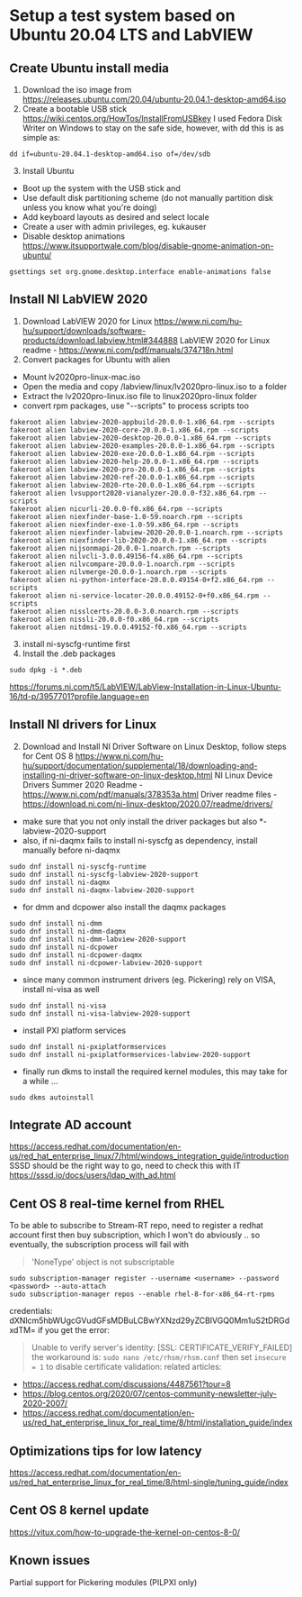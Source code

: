 
# Setup a test system based on Ubuntu 20.04 LTS and LabVIEW

## Create Ubuntu install media 
1. Download the iso image from 
https://releases.ubuntu.com/20.04/ubuntu-20.04.1-desktop-amd64.iso
2. Create a bootable USB stick
https://wiki.centos.org/HowTos/InstallFromUSBkey
I used Fedora Disk Writer on Windows to stay on the safe side, however, with dd this is as simple as:
```
dd if=ubuntu-20.04.1-desktop-amd64.iso of=/dev/sdb
```
3. Install Ubuntu
* Boot up the system with the USB stick and 
* Use default disk partitioning scheme (do not manually partition disk unless you know what you're doing)
* Add keyboard layouts as desired and select locale
* Create a user with admin privileges, eg. kukauser
* Disable desktop animations
https://www.itsupportwale.com/blog/disable-gnome-animation-on-ubuntu/
```
gsettings set org.gnome.desktop.interface enable-animations false
```

## Install NI LabVIEW 2020
1. Download LabVIEW 2020 for Linux
https://www.ni.com/hu-hu/support/downloads/software-products/download.labview.html#344888
LabVIEW 2020 for Linux readme - https://www.ni.com/pdf/manuals/374718n.html
2. Convert packages for Ubuntu with alien
* Mount lv2020pro-linux-mac.iso
* Open the media and copy /labview/linux/lv2020pro-linux.iso to a folder
* Extract the lv2020pro-linux.iso file to linux2020pro-linux folder
* convert rpm packages, use "--scripts" to process scripts too 
```
fakeroot alien labview-2020-appbuild-20.0.0-1.x86_64.rpm --scripts
fakeroot alien labview-2020-core-20.0.0-1.x86_64.rpm --scripts
fakeroot alien labview-2020-desktop-20.0.0-1.x86_64.rpm --scripts
fakeroot alien labview-2020-examples-20.0.0-1.x86_64.rpm --scripts
fakeroot alien labview-2020-exe-20.0.0-1.x86_64.rpm --scripts
fakeroot alien labview-2020-help-20.0.0-1.x86_64.rpm --scripts
fakeroot alien labview-2020-pro-20.0.0-1.x86_64.rpm --scripts
fakeroot alien labview-2020-ref-20.0.0-1.x86_64.rpm --scripts
fakeroot alien labview-2020-rte-20.0.0-1.x86_64.rpm --scripts
fakeroot alien lvsupport2020-vianalyzer-20.0.0-f32.x86_64.rpm --scripts
fakeroot alien nicurli-20.0.0-f0.x86_64.rpm --scripts
fakeroot alien niexfinder-base-1.0-59.noarch.rpm --scripts
fakeroot alien niexfinder-exe-1.0-59.x86_64.rpm --scripts
fakeroot alien niexfinder-labview-2020-20.0.0-1.noarch.rpm --scripts
fakeroot alien niexfinder-lib-2020-20.0.0-1.x86_64.rpm --scripts
fakeroot alien nijsonmapi-20.0.0-1.noarch.rpm --scripts
fakeroot alien nilvcli-3.0.0.49156-f4.x86_64.rpm --scripts
fakeroot alien nilvcompare-20.0.0-1.noarch.rpm --scripts
fakeroot alien nilvmerge-20.0.0-1.noarch.rpm --scripts
fakeroot alien ni-python-interface-20.0.0.49154-0+f2.x86_64.rpm --scripts
fakeroot alien ni-service-locator-20.0.0.49152-0+f0.x86_64.rpm --scripts
fakeroot alien nisslcerts-20.0.0-3.0.noarch.rpm --scripts
fakeroot alien nissli-20.0.0-f0.x86_64.rpm --scripts
fakeroot alien nitdmsi-19.0.0.49152-f0.x86_64.rpm --scripts
```
3. install ni-syscfg-runtime first 
4. Install the .deb packages
```
sudo dpkg -i *.deb
```

https://forums.ni.com/t5/LabVIEW/LabView-Installation-in-Linux-Ubuntu-16/td-p/3957701?profile.language=en

## Install NI drivers for Linux
2. Download and Install NI Driver Software on Linux Desktop, follow steps for Cent OS 8
https://www.ni.com/hu-hu/support/documentation/supplemental/18/downloading-and-installing-ni-driver-software-on-linux-desktop.html
NI Linux Device Drivers Summer 2020 Readme - https://www.ni.com/pdf/manuals/378353a.html
Driver readme files - https://download.ni.com/ni-linux-desktop/2020.07/readme/drivers/
* make sure that you not only install the driver packages but also *-labview-2020-support
* also, if ni-daqmx fails to install ni-syscfg as dependency, install manually before ni-daqmx
```
sudo dnf install ni-syscfg-runtime
sudo dnf install ni-syscfg-labview-2020-support
sudo dnf install ni-daqmx
sudo dnf install ni-daqmx-labview-2020-support
```
* for dmm and dcpower also install the daqmx packages
```
sudo dnf install ni-dmm
sudo dnf install ni-dmm-daqmx
sudo dnf install ni-dmm-labview-2020-support
sudo dnf install ni-dcpower
sudo dnf install ni-dcpower-daqmx
sudo dnf install ni-dcpower-labview-2020-support
```
* since many common instrument drivers (eg. Pickering) rely on VISA, install ni-visa as well
```
sudo dnf install ni-visa
sudo dnf install ni-visa-labview-2020-support
```
* install PXI platform services
```
sudo dnf install ni-pxiplatformservices
sudo dnf install ni-pxiplatformservices-labview-2020-support
```
* finally run dkms to install the required kernel modules, this may take for a while ...
```
sudo dkms autoinstall
```

## Integrate AD account
https://access.redhat.com/documentation/en-us/red_hat_enterprise_linux/7/html/windows_integration_guide/introduction
SSSD should be the right way to go, need to check this with IT
https://sssd.io/docs/users/ldap_with_ad.html

## Cent OS 8 real-time kernel from RHEL
To be able to subscribe to Stream-RT repo, need to register a redhat account first
then buy subscription, which I won't do abviously .. so eventually, the subscription process will fail with 
> 'NoneType' object is not subscriptable
```
sudo subscription-manager register --username <username> --password <password> --auto-attach
sudo subscription-manager repos --enable rhel-8-for-x86_64-rt-rpms
```
credentials: dXNlcm5hbWUgcGVudGFsMDBuLCBwYXNzd29yZCBlVGQ0Mm1uS2tDRGdxdTM=
if you get the error: 
> Unable to verify server's identity: [SSL: CERTIFICATE_VERIFY_FAILED] 
the workaround is:
`sudo nano /etc/rhsm/rhsm.conf` then set `insecure = 1` to disable certificate validation:
related articles:
* https://access.redhat.com/discussions/4487561?tour=8
* https://blog.centos.org/2020/07/centos-community-newsletter-july-2020-2007/
* https://access.redhat.com/documentation/en-us/red_hat_enterprise_linux_for_real_time/8/html/installation_guide/index

## Optimizations tips for low latency
https://access.redhat.com/documentation/en-us/red_hat_enterprise_linux_for_real_time/8/html-single/tuning_guide/index


## Cent OS 8 kernel update
https://vitux.com/how-to-upgrade-the-kernel-on-centos-8-0/

## Known issues
Partial support for Pickering modules (PILPXI only)


